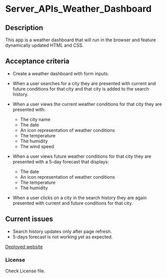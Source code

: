 # Server_APIs_Weather_Dashboard

## Description
This app is a weather dashboard that will run in the browser and feature dynamically updated HTML and CSS.

## Acceptance criteria
- Create a weather dashboard with form inputs.

- When a user searches for a city they are presented with current and future conditions for that city and that city is added to the search history.

- When a user views the current weather conditions for that city they are presented with:
    - The city name
    - The date
    - An icon representation of weather conditions
    - The temperature
    - The humidity
    - The wind speed

- When a user views future weather conditions for that city they are presented with a 5-day forecast that displays:
    - The date
    - An icon representation of weather conditions
    - The temperature
    - The humidity

- When a user clicks on a city in the search history they are again presented with current and future conditions for that city.

## Current issues
- Search history updates only after page refresh.
- 5-days forecast is not working yet as expected.

[Deployed website](https://drzazga88.github.io/Server_APIs_Weather_Dashboard/#)

### License
Check License file.
